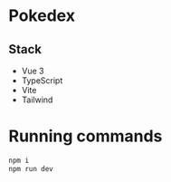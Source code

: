 # Pokedex

## Stack
- Vue 3
- TypeScript
- Vite
- Tailwind

# Running commands

```bash
npm i
npm run dev
```
